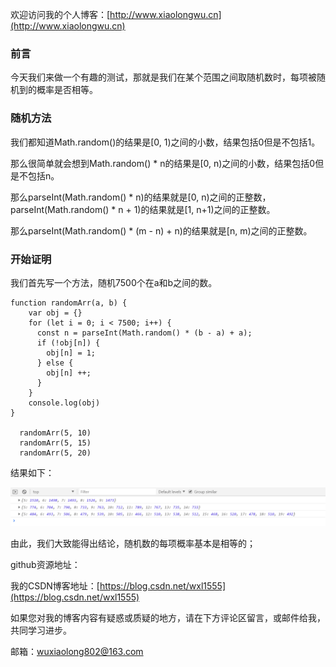 欢迎访问我的个人博客：[http://www.xiaolongwu.cn](http://www.xiaolongwu.cn)

### 前言
今天我们来做一个有趣的测试，那就是我们在某个范围之间取随机数时，每项被随机到的概率是否相等。

### 随机方法

我们都知道Math.random()的结果是[0, 1)之间的小数，结果包括0但是不包括1。

那么很简单就会想到Math.random() * n的结果是[0, n)之间的小数，结果包括0但是不包括n。

那么parseInt(Math.random() * n)的结果就是[0, n)之间的正整数， parseInt(Math.random() * n + 1)的结果就是[1, n+1)之间的正整数。

那么parseInt(Math.random() * (m - n) + n)的结果就是[n, m)之间的正整数。

### 开始证明

我们首先写一个方法，随机7500个在a和b之间的数。

```
function randomArr(a, b) {
    var obj = {}
    for (let i = 0; i < 7500; i++) {
      const n = parseInt(Math.random() * (b - a) + a);
      if (!obj[n]) {
        obj[n] = 1;
      } else {
        obj[n] ++;
      }
    }
    console.log(obj)
}
  
  randomArr(5, 10)
  randomArr(5, 15)
  randomArr(5, 20)
```

结果如下：

![测试结果](https://raw.githubusercontent.com/LeonWuV/ftp/master/pictures/random/1546968496.jpg)

由此，我们大致能得出结论，随机数的每项概率基本是相等的；

github资源地址：[]()

我的CSDN博客地址：[https://blog.csdn.net/wxl1555](https://blog.csdn.net/wxl1555)

如果您对我的博客内容有疑惑或质疑的地方，请在下方评论区留言，或邮件给我，共同学习进步。

邮箱：wuxiaolong802@163.com